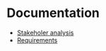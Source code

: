 # Documentation

- [Stakeholer analysis](Stakeholder_analysis.md)
- [Requirements](Requirements.md)


